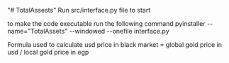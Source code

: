 "# TotalAssests" 
Run src/interface.py file to start

to make the code executable run the following command 
pyinstaller --name="TotalAssets" --windowed --onefile interface.py

Formula used to calculate usd price in black market = global gold price in usd / local gold price in egp  